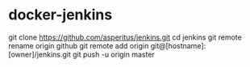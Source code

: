 # docker-jenkins

git clone https://github.com/asperitus/jenkins.git
cd jenkins
git remote rename origin github
git remote add origin git@[hostname]:[owner]/jenkins.git
git push -u origin master